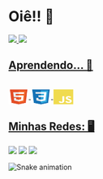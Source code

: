 
# Oiê!! 🐝 
<div style="display: inline_block">
  <a href="https://github.com/deborapianezzer">
  <img height="100em" src="https://github-readme-stats.vercel.app/api?username=deborapianezzer&show_icons=true&include_all_commits=true&count_private=true&bg_color=FFFFFF&border_color=396B6A&border_radius=14&text_color=000000&title_color=146160&icon_color=2FE0DD"/>
  
  <img height="100em" src="https://github-readme-stats.vercel.app/api/top-langs/?username=deborapianezzer&layout=compact&langs_count=7&bg_color=FFFFFF&border_color=396B6A&border_radius=14&text_color=000000&title_color=146160&icon_color=2FE0DD"/>

</div>

   ## Aprendendo... 🚀
<div style="display: inline_block"><br>
    <img align="center" alt="Rafa-HTML" height="30" width="40" src="https://raw.githubusercontent.com/devicons/devicon/master/icons/html5/html5-original.svg">
    <img align="center" alt="Rafa-CSS" height="30" width="40" src="https://raw.githubusercontent.com/devicons/devicon/master/icons/css3/css3-original.svg">
    <img align="center" alt="Rafa-Js" height="30" width="40" src="https://raw.githubusercontent.com/devicons/devicon/master/icons/javascript/javascript-plain.svg">
</div>

 ##
 
  ## Minhas Redes:  🖥️
 
 <a href="https://www.linkedin.com/in/deboradpianezzer/" target="_blank"><img src="https://img.shields.io/badge/-LinkedIn-%230077B5?style=for-the-badge&logo=linkedin&logoColor=white" target="_blank"></a> 
  <a href = "deboradpianezzer@gmail.com"><img src="https://img.shields.io/badge/-Gmail-%23333?style=for-the-badge&logo=gmail&logoColor=white" target="_blank"></a>
  <a href="https://instagram.com/deborapianezzer" target="_blank"><img src="https://img.shields.io/badge/-Instagram-%23E4405F?style=for-the-badge&logo=instagram&logoColor=white" target="_blank"></a>

 ![Snake animation](https://github.com/deborapianezzer/deborapianezzer/blob/output/github-contribution-grid-snake.svg)

</div>

